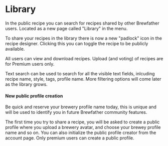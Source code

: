 # Library

In the public recipe  you can search for recipes shared by other Brewfather users. Located as a new page called "Library" in the menu.

To share your recipes in the library there is now a new "padlock" icon in the recipe designer. Clicking this you can toggle the recipe to be publicly available.

All users can view and download recipes. Upload \(and voting\) of recipes are for Premium users only.

Text search can be used to search for all the visible text fields, inlcuding recipe name, style, tags, profile name. More filtering options will come later as the library grows.

#### New public profile creation

Be quick and reserve your brewery profile name today, this is unique and will be used to identify you in future Brewfather community features. 

The first time you try to share a recipe, you will be asked to create a public profile where you upload a brewery avatar, and choose your brewey profile name and so on. You can also initialize the public profile creator from the account page. Only premium users can create a public profile.

